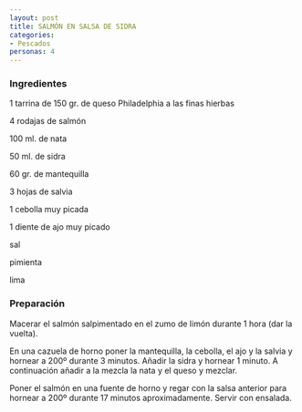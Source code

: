 ```yaml
---
layout: post
title: SALMÓN EN SALSA DE SIDRA
categories:
- Pescados
personas: 4 
---
```

<h3>Ingredientes</h3>
1 tarrina de 150 gr. de queso Philadelphia a las finas hierbas

4 rodajas de salmón

100 ml. de nata

50 ml. de sidra

60 gr. de mantequilla

3 hojas de salvia

1 cebolla muy picada

1 diente de ajo muy picado

sal

pimienta

lima

<h3>Preparación</h3>
Macerar el salmón salpimentado en el zumo de limón durante 1 hora (dar la vuelta).

En una cazuela de horno poner la mantequilla, la cebolla, el ajo y la salvia y hornear a 200º durante 3 minutos. Añadir la sidra y hornear 1 minuto. A continuación añadir a la mezcla la nata y el queso y mezclar.

Poner el salmón en una fuente de horno y regar con la salsa anterior para hornear a 200º durante 17 minutos aproximadamente. Servir con ensalada.